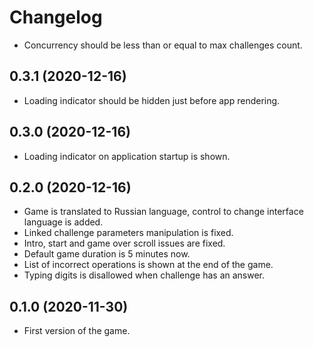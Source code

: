 # Changelog

- Concurrency should be less than or equal to max challenges count.

## 0.3.1 (2020-12-16)

- Loading indicator should be hidden just before app rendering.

## 0.3.0 (2020-12-16)

- Loading indicator on application startup is shown.

## 0.2.0 (2020-12-16)

- Game is translated to Russian language, control to change interface language is added.
- Linked challenge parameters manipulation is fixed.
- Intro, start and game over scroll issues are fixed.
- Default game duration is 5 minutes now.
- List of incorrect operations is shown at the end of the game.
- Typing digits is disallowed when challenge has an answer.

## 0.1.0 (2020-11-30)

- First version of the game.
